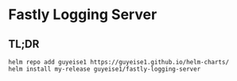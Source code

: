 # Fastly Logging Server

## TL;DR

```console
helm repo add guyeise1 https://guyeise1.github.io/helm-charts/
helm install my-release guyeise1/fastly-logging-server
```
